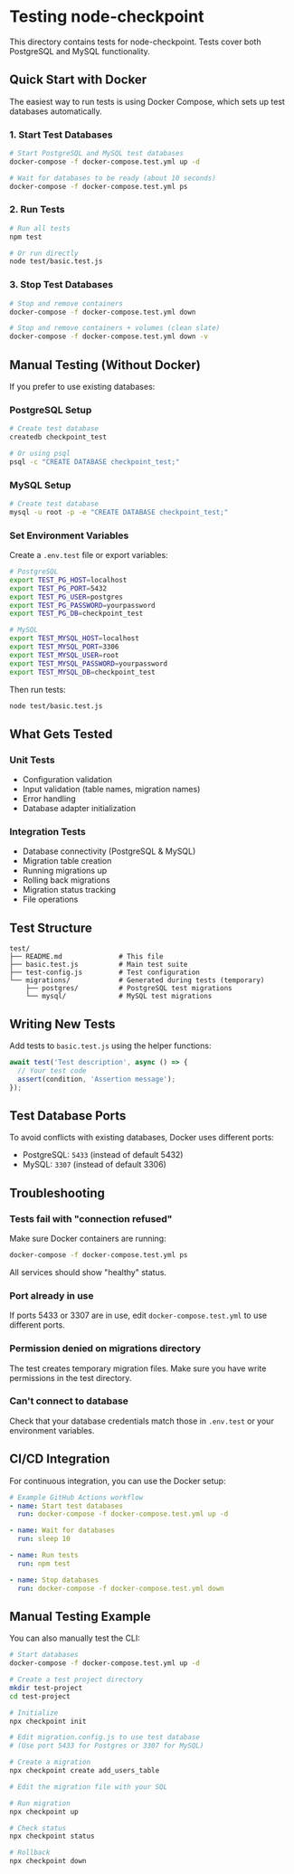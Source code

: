 # Testing node-checkpoint

This directory contains tests for node-checkpoint. Tests cover both PostgreSQL and MySQL functionality.

## Quick Start with Docker

The easiest way to run tests is using Docker Compose, which sets up test databases automatically.

### 1. Start Test Databases

```bash
# Start PostgreSQL and MySQL test databases
docker-compose -f docker-compose.test.yml up -d

# Wait for databases to be ready (about 10 seconds)
docker-compose -f docker-compose.test.yml ps
```

### 2. Run Tests

```bash
# Run all tests
npm test

# Or run directly
node test/basic.test.js
```

### 3. Stop Test Databases

```bash
# Stop and remove containers
docker-compose -f docker-compose.test.yml down

# Stop and remove containers + volumes (clean slate)
docker-compose -f docker-compose.test.yml down -v
```

## Manual Testing (Without Docker)

If you prefer to use existing databases:

### PostgreSQL Setup

```bash
# Create test database
createdb checkpoint_test

# Or using psql
psql -c "CREATE DATABASE checkpoint_test;"
```

### MySQL Setup

```bash
# Create test database
mysql -u root -p -e "CREATE DATABASE checkpoint_test;"
```

### Set Environment Variables

Create a `.env.test` file or export variables:

```bash
# PostgreSQL
export TEST_PG_HOST=localhost
export TEST_PG_PORT=5432
export TEST_PG_USER=postgres
export TEST_PG_PASSWORD=yourpassword
export TEST_PG_DB=checkpoint_test

# MySQL
export TEST_MYSQL_HOST=localhost
export TEST_MYSQL_PORT=3306
export TEST_MYSQL_USER=root
export TEST_MYSQL_PASSWORD=yourpassword
export TEST_MYSQL_DB=checkpoint_test
```

Then run tests:

```bash
node test/basic.test.js
```

## What Gets Tested

### Unit Tests
- Configuration validation
- Input validation (table names, migration names)
- Error handling
- Database adapter initialization

### Integration Tests
- Database connectivity (PostgreSQL & MySQL)
- Migration table creation
- Running migrations up
- Rolling back migrations
- Migration status tracking
- File operations

## Test Structure

```
test/
├── README.md              # This file
├── basic.test.js          # Main test suite
├── test-config.js         # Test configuration
└── migrations/            # Generated during tests (temporary)
    ├── postgres/          # PostgreSQL test migrations
    └── mysql/             # MySQL test migrations
```

## Writing New Tests

Add tests to `basic.test.js` using the helper functions:

```javascript
await test('Test description', async () => {
  // Your test code
  assert(condition, 'Assertion message');
});
```

## Test Database Ports

To avoid conflicts with existing databases, Docker uses different ports:
- PostgreSQL: `5433` (instead of default 5432)
- MySQL: `3307` (instead of default 3306)

## Troubleshooting

### Tests fail with "connection refused"

Make sure Docker containers are running:
```bash
docker-compose -f docker-compose.test.yml ps
```

All services should show "healthy" status.

### Port already in use

If ports 5433 or 3307 are in use, edit `docker-compose.test.yml` to use different ports.

### Permission denied on migrations directory

The test creates temporary migration files. Make sure you have write permissions in the test directory.

### Can't connect to database

Check that your database credentials match those in `.env.test` or your environment variables.

## CI/CD Integration

For continuous integration, you can use the Docker setup:

```yaml
# Example GitHub Actions workflow
- name: Start test databases
  run: docker-compose -f docker-compose.test.yml up -d

- name: Wait for databases
  run: sleep 10

- name: Run tests
  run: npm test

- name: Stop databases
  run: docker-compose -f docker-compose.test.yml down
```

## Manual Testing Example

You can also manually test the CLI:

```bash
# Start databases
docker-compose -f docker-compose.test.yml up -d

# Create a test project directory
mkdir test-project
cd test-project

# Initialize
npx checkpoint init

# Edit migration.config.js to use test database
# (Use port 5433 for Postgres or 3307 for MySQL)

# Create a migration
npx checkpoint create add_users_table

# Edit the migration file with your SQL

# Run migration
npx checkpoint up

# Check status
npx checkpoint status

# Rollback
npx checkpoint down
```
